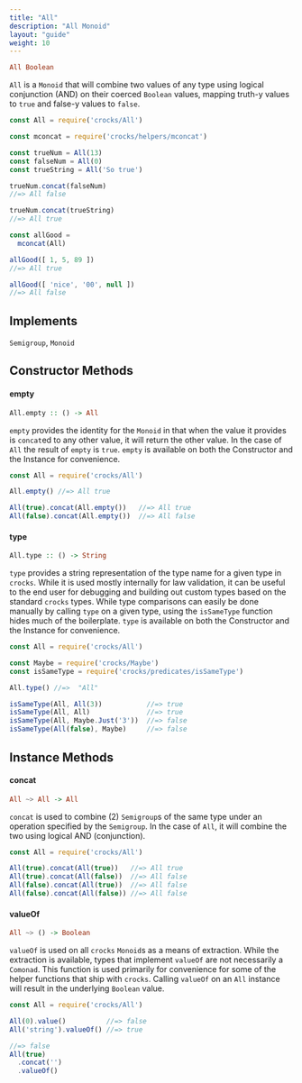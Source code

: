 ```yaml
---
title: "All"
description: "All Monoid"
layout: "guide"
weight: 10
---
```


```haskell
All Boolean
```

`All` is a `Monoid` that will combine two values of any type using logical
conjunction (AND) on their coerced `Boolean` values, mapping truth-y values to
`true` and false-y values to `false`.

```javascript
const All = require('crocks/All')

const mconcat = require('crocks/helpers/mconcat')

const trueNum = All(13)
const falseNum = All(0)
const trueString = All('So true')

trueNum.concat(falseNum)
//=> All false

trueNum.concat(trueString)
//=> All true

const allGood =
  mconcat(All)

allGood([ 1, 5, 89 ])
//=> All true

allGood([ 'nice', '00', null ])
//=> All false
```

<article id="topic-implements">

## Implements
`Semigroup`, `Monoid`

</article>

<article id="topic-constructor">

## Constructor Methods

#### empty
```haskell
All.empty :: () -> All
```

`empty` provides the identity for the `Monoid` in that when the value it
provides is `concat`ed to any other value, it will return the other value. In
the case of `All` the result of `empty` is `true`. `empty` is available on both
the Constructor and the Instance for convenience.

```javascript
const All = require('crocks/All')

All.empty() //=> All true

All(true).concat(All.empty())   //=> All true
All(false).concat(All.empty())  //=> All false
```

#### type
```haskell
All.type :: () -> String
```

`type` provides a string representation of the type name for a given type in
`crocks`. While it is used mostly internally for law validation, it can be
useful to the end user for debugging and building out custom types based on the
standard `crocks` types. While type comparisons can easily be done manually by
calling `type` on a given type, using the `isSameType` function hides much of
the boilerplate. `type` is available on both the Constructor and the Instance
for convenience.

```javascript
const All = require('crocks/All')

const Maybe = require('crocks/Maybe')
const isSameType = require('crocks/predicates/isSameType')

All.type() //=>  "All"

isSameType(All, All(3))           //=> true
isSameType(All, All)              //=> true
isSameType(All, Maybe.Just('3'))  //=> false
isSameType(All(false), Maybe)     //=> false
```

</article>

<article id="topic-instance">

## Instance Methods

#### concat
```haskell
All ~> All -> All
```

`concat` is used to combine (2) `Semigroup`s of the same type under an operation
specified by the `Semigroup`. In the case of `All`, it will combine the two
using logical AND (conjunction).

```javascript
const All = require('crocks/All')

All(true).concat(All(true))   //=> All true
All(true).concat(All(false))  //=> All false
All(false).concat(All(true))  //=> All false
All(false).concat(All(false)) //=> All false
```

#### valueOf

```haskell
All ~> () -> Boolean
```

`valueOf` is used on all `crocks` `Monoid`s as a means of extraction. While the
extraction is available, types that implement `valueOf` are not necessarily a
`Comonad`. This function is used primarily for convenience for some of the
helper functions that ship with `crocks`. Calling `valueOf` on an `All` instance
will result in the underlying `Boolean` value.

```javascript
const All = require('crocks/All')

All(0).value()          //=> false
All('string').valueOf() //=> true

//=> false
All(true)
  .concat('')
  .valueOf()
```

</article>

